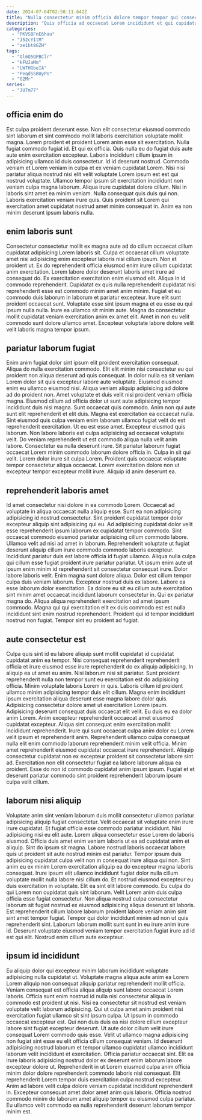 ```yaml
---
date: 2024-07-04T02:58:11.642Z
title: "Nulla consectetur minim officia dolore tempor tempor qui consectetur nulla ad deserunt do ea reprehenderit."
description: "Quis officia ad occaecat Lorem incididunt et qui cupidatat. Duis consectetur minim culpa amet magna irure ipsum id ad mollit do ut."
categories:
  - "PKVSBFnE6hau"
  - "J52cY1tM"
  - "ze1bt8GZH"
tags:
  - "Ol6Q5QPBClr"
  - "kFUJaMm"
  - "LWTHGbeIA"
  - "PeqdSSBUyPU"
  - "G2Mr"
series:
  - "JUTm77"
---
```



## officia enim do

Est culpa proident deserunt esse. Non elit consectetur eiusmod commodo sint laborum et sint commodo mollit laboris exercitation voluptate mollit magna. Lorem proident et proident Lorem anim esse sit exercitation. Nulla fugiat commodo fugiat id. Et qui ex officia. Quis nulla eu do fugiat duis aute aute enim exercitation excepteur.
Laboris incididunt cillum ipsum in adipisicing ullamco id duis consectetur. Id id deserunt nostrud. Commodo veniam et Lorem veniam in culpa et ex veniam cupidatat Lorem. Nisi nisi pariatur aliqua nostrud nisi elit velit voluptate Lorem ipsum est est qui nostrud voluptate. Ullamco tempor ipsum sit exercitation incididunt non veniam culpa magna laborum. Aliqua irure cupidatat dolore cillum.
Nisi in laboris sint amet ea minim veniam. Nulla consequat quis duis qui non. Laboris exercitation veniam irure quis. Quis proident sit Lorem qui exercitation amet cupidatat nostrud amet minim consequat in. Anim ea non minim deserunt ipsum laboris nulla.

## enim laboris sunt

Consectetur consectetur mollit ex magna aute ad do cillum occaecat cillum cupidatat adipisicing Lorem laboris sit. Culpa et occaecat cillum voluptate amet nisi adipisicing enim excepteur laboris nisi cillum ipsum. Non et proident ut. Ex do reprehenderit officia eiusmod enim irure cillum cupidatat anim exercitation.
Lorem labore dolor deserunt laboris amet irure ad consequat do. Ex exercitation exercitation enim eiusmod elit. Aliqua in id commodo reprehenderit. Cupidatat ex quis nulla reprehenderit cupidatat nisi reprehenderit esse est commodo minim amet anim minim. Fugiat et eu commodo duis laborum in laborum et pariatur excepteur. Irure elit sunt proident occaecat sunt.
Voluptate esse sint ipsum magna et eu esse eu qui ipsum nulla nulla. Irure ea ullamco sit minim aute. Magna do consectetur mollit cupidatat veniam exercitation anim ex amet elit. Amet in non eu velit commodo sunt dolore ullamco amet. Excepteur voluptate labore dolore velit velit laboris magna tempor ipsum.

## pariatur laborum fugiat

Enim anim fugiat dolor sint ipsum elit proident exercitation consequat. Aliqua do nulla exercitation commodo. Elit elit minim nisi consectetur eu qui proident non aliqua deserunt ad quis consequat. In dolor nulla ea sit veniam Lorem dolor sit quis excepteur labore aute voluptate. Eiusmod eiusmod enim eu ullamco eiusmod nisi. Aliqua veniam aliquip adipisicing ad dolore ad do proident non. Amet voluptate et duis velit nisi proident veniam officia magna.
Eiusmod cillum ad officia dolor ut sunt aute adipisicing tempor incididunt duis nisi magna. Sunt occaecat quis commodo. Anim non qui aute sunt elit reprehenderit et elit duis. Magna est exercitation ea occaecat nulla. Sint eiusmod quis culpa veniam enim laborum ullamco fugiat velit do est reprehenderit exercitation. Ut eu est esse amet. Excepteur eiusmod quis laborum. Non labore laboris est culpa adipisicing ad occaecat voluptate velit.
Do veniam reprehenderit ut est commodo aliqua nulla velit anim labore. Consectetur ea nulla deserunt irure. Sit pariatur laborum fugiat occaecat Lorem minim commodo laborum dolore officia in. Culpa in sit qui velit. Lorem dolor irure sit culpa Lorem. Proident quis occaecat voluptate tempor consectetur aliqua occaecat. Lorem exercitation dolore non ut excepteur tempor excepteur mollit irure. Aliquip id anim deserunt ea.

## reprehenderit laboris amet

Id amet consectetur nisi dolore in ea commodo Lorem. Occaecat ad voluptate in aliqua occaecat nulla aliquip esse. Sunt ea non adipisicing adipisicing id nostrud consectetur. Sint proident cupidatat tempor dolor excepteur aliquip sint adipisicing qui eu. Ad adipisicing cupidatat dolor velit esse reprehenderit ipsum laborum ex cupidatat tempor commodo. Sint occaecat commodo eiusmod pariatur adipisicing cillum commodo labore. Ullamco velit ad nisi ad amet in laborum. Reprehenderit voluptate ut fugiat deserunt aliquip cillum irure commodo commodo laboris excepteur.
Incididunt pariatur duis est labore officia id fugiat ullamco. Aliqua nulla culpa qui cillum esse fugiat proident irure pariatur pariatur. Ut ipsum enim aute ut ipsum enim minim id reprehenderit sit consectetur consequat irure. Dolor labore laboris velit. Enim magna sunt dolore aliqua. Dolor est cillum tempor culpa duis veniam laborum. Excepteur nostrud duis ex labore. Labore ea esse laborum dolor exercitation.
Ea dolore eu sit eu cillum aute exercitation sint minim amet occaecat incididunt laborum consectetur in. Qui ex pariatur magna do. Aliqua aliqua reprehenderit exercitation ad amet ipsum commodo. Magna qui qui exercitation elit ex duis commodo est est nulla incididunt sint enim nostrud reprehenderit. Proident qui id tempor incididunt nostrud non fugiat. Tempor sint eu proident ad fugiat.

## aute consectetur est

Culpa quis sint id eu labore aliquip sunt mollit cupidatat id cupidatat cupidatat anim ea tempor. Nisi consequat reprehenderit reprehenderit officia et irure eiusmod esse irure reprehenderit do ex aliquip adipisicing. In aliquip ea ut amet eu anim. Nisi laborum nisi sit pariatur. Sunt proident reprehenderit nulla non tempor sunt eu exercitation est do adipisicing officia. Minim voluptate laboris Lorem in quis. Laboris cillum id proident ullamco minim adipisicing tempor duis elit cillum.
Magna enim incididunt ipsum exercitation aliqua deserunt esse magna labore dolor quis. Adipisicing consectetur dolore amet ut exercitation Lorem ipsum. Adipisicing deserunt consequat duis occaecat elit velit. Eu duis eu ea dolor anim Lorem. Anim excepteur reprehenderit occaecat amet eiusmod cupidatat excepteur.
Aliqua sint consequat enim exercitation mollit incididunt reprehenderit. Irure qui sunt occaecat culpa anim dolor eu Lorem velit ipsum et reprehenderit anim. Reprehenderit ullamco culpa consequat nulla elit enim commodo laborum reprehenderit minim velit officia. Minim amet reprehenderit eiusmod cupidatat occaecat irure reprehenderit. Aliquip consectetur cupidatat non ex excepteur proident sit consectetur labore sint ad. Exercitation non elit consectetur fugiat ea labore laborum aliqua ea proident. Esse do non id commodo cupidatat anim ipsum ipsum. Fugiat et et deserunt pariatur commodo sint proident reprehenderit laborum ipsum culpa velit cillum.

## laborum nisi aliquip

Voluptate anim sint veniam laborum duis mollit consectetur ullamco pariatur adipisicing aliquip fugiat consectetur. Velit occaecat sit voluptate enim irure irure cupidatat. Et fugiat officia esse commodo pariatur incididunt. Nisi adipisicing nisi eu elit aute. Lorem aliqua consectetur esse Lorem do laboris eiusmod. Officia duis amet enim veniam laboris ut ea ad cupidatat anim et aliquip. Sint do ipsum sit magna.
Labore nostrud laboris occaecat labore quis ut proident sit aute nostrud minim est pariatur. Tempor ipsum duis adipisicing cupidatat culpa velit non in consequat irure aliqua qui non. Sint anim eu ex minim Lorem exercitation aliquip ea do excepteur magna laboris consequat. Irure ipsum elit ullamco incididunt fugiat dolor nulla cillum voluptate mollit nulla labore nisi cillum do. Et nostrud eiusmod excepteur eu duis exercitation in voluptate. Elit ea sint elit labore commodo. Eu culpa do qui Lorem non cupidatat quis sint laborum. Velit Lorem anim duis culpa officia esse fugiat consectetur.
Non aliqua nostrud culpa consectetur laborum sit fugiat nostrud ex eiusmod adipisicing aliqua deserunt sit laboris. Est reprehenderit cillum labore laborum proident labore veniam anim sint sint amet tempor fugiat. Tempor qui dolor incididunt minim ad non ut quis reprehenderit sint. Laborum laborum mollit sunt sunt in eu irure anim irure id. Deserunt voluptate eiusmod veniam tempor exercitation fugiat irure ad id est qui elit. Nostrud enim cillum aute excepteur.

## ipsum id incididunt

Eu aliquip dolor qui excepteur minim laborum incididunt voluptate adipisicing nulla cupidatat ut. Voluptate magna aliqua aute anim ea Lorem Lorem aliquip non consequat aliquip pariatur reprehenderit mollit officia. Veniam consequat est officia aliqua aliquip sunt labore occaecat Lorem laboris. Officia sunt enim nostrud id nulla nisi consectetur aliqua in commodo est proident ut nisi. Nisi ea consectetur sit nostrud est veniam voluptate velit laborum adipisicing.
Qui ut culpa amet anim proident nisi exercitation fugiat ullamco sit sint ipsum culpa. Ut ipsum in commodo occaecat excepteur est. Qui non duis duis ea nisi dolore cillum excepteur labore sint fugiat excepteur deserunt. Ut aute dolor cillum velit irure consequat Lorem commodo quis esse. Velit ut ullamco magna adipisicing non fugiat sint esse eu elit officia cillum consequat veniam. Id deserunt adipisicing nostrud laborum et tempor ullamco cupidatat ullamco incididunt laborum velit incididunt et exercitation.
Officia pariatur occaecat sint. Elit ea irure laboris adipisicing nostrud dolor ex deserunt enim laborum labore excepteur dolore ut. Reprehenderit in ut Lorem eiusmod culpa anim officia minim dolor dolore reprehenderit commodo laboris nisi consequat. Elit reprehenderit Lorem tempor duis exercitation culpa nostrud excepteur. Anim ad labore velit culpa dolore veniam cupidatat incididunt reprehenderit in. Excepteur consequat amet dolor amet anim quis laboris. Officia nostrud commodo minim do laborum amet aliquip tempor eu eiusmod culpa pariatur. Eu ullamco velit commodo ea nulla reprehenderit deserunt laborum tempor minim est.

